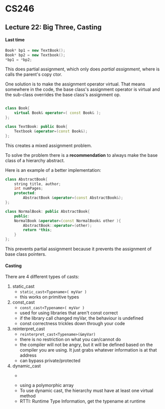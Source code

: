 # CS246

## Lecture 22: Big Three, Casting

#### Last time

```cpp 
Book* bp1 = new TextBook();
Book* bp2 = new Textbook();
*bp1 = *bp2;
```

This does partial assignment, which only does *partial assignment*, where is calls the parent's copy ctor.

One solution is to make the assignment operator virtual. That means somewhere in the code, the base class's assignment operator is virtual and the sub-class overrides the base class's assignment op.

```cpp

class Book{
	virtual Book& operator=( const Book& );
};

class TextBook: public Book{
	Textbook &operator=(const Book&);
};
```
This creates a mixed assignment problem.

To solve the problem there is a **recommendation** to always make the base class of a hierarchy abstract.

Here is an example of a better implementation:

```cpp
class AbstractBook{
	string title, author;
	int numPages;
	protected:
		AbstractBook &operator=(const AbstractBook&);
};

class NormalBook: public AbstractBook{
	public:
	NormalBook &operator=(const NormalBook& other ){
		AbstractBook::operator=(other);
		return *this;
	}
};
```

This prevents partial assignment because it prevents the assignment of base class pointers.

#### Casting

There are 4 different types of casts:
1. static_cast
	- ```static_cast<Typename>( myVar )```
	- this works on primitive types
2. const_cast
	- ```const_cast<Typename>( myVar )``` 
	- used for using libraries that aren't const correct
	- if the library call changed myVar, the behaviour is undefined
	- const correctness trickles down through your code
3. reinterpret_cast
	- ```reinterpret_cast<Typename>(&myVar)```
	- there is no restriction on what you can/cannot do
	- the compiler will not be angry, but it will be defined based on the compiler you are using. It just grabs whatever information is at that address
	- can bypass private/protected 
4. dynamic_cast
	- ```dynamic_cast<Typename>( myVar);
	- using a polymorphic array
	- To use dynamic cast, the hierarchy must have at least one virtual method
	- RTTI: Runtime Type Information, get the typename at runtime
